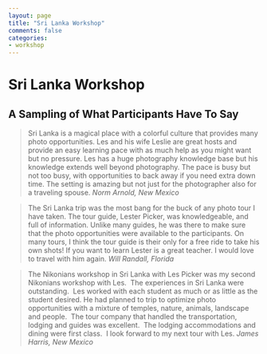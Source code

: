 ```yaml
---
layout: page
title: "Sri Lanka Workshop"
comments: false
categories:
- workshop
---
```


# Sri Lanka Workshop

## A Sampling of What Participants Have To Say

> Sri Lanka is a magical place with a colorful culture that provides many photo opportunities. Les and his wife Leslie are great hosts and provide an easy learning pace with as much help as you might want but no pressure. Les has a huge photography knowledge base but his knowledge extends well beyond photography. The pace is busy but not too busy, with opportunities to back away if you need extra down time. The setting is amazing but not just for the photographer also for a traveling spouse. <cite>Norm Arnold, New Mexico</cite> 

> The Sri Lanka trip was the most bang for the buck of any photo tour I have taken. The tour guide, Lester Picker, was knowledgeable, and full of information. Unlike many guides, he was there to make sure that the photo opportunities were available to the participants. On many tours, I think the tour guide is their only for a free ride to take his own shots! If you want to learn Lester is a great teacher. I would love to travel with him again. <cite>Will Randall, Florida</cite>

> The Nikonians workshop in Sri Lanka with Les Picker was my second Nikonians workshop with Les.  The experiences in Sri Lanka were outstanding.  Les worked with each student as much or as little as the student desired. He had planned to trip to optimize photo opportunities with a mixture of temples, nature, animals, landscape and people.  The tour company that handled the transportation, lodging and guides was excellent.  The lodging accommodations and dining were first class.  I look forward to my next tour with Les. <cite>James Harris, New Mexico</cite>

